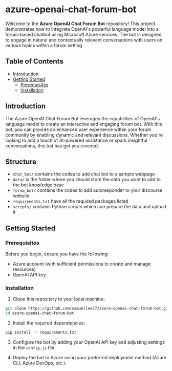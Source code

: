 # azure-openai-chat-forum-bot

Welcome to the **Azure OpenAI Chat Forum Bot** repository! This project demonstrates how to integrate OpenAI's powerful language model into a forum-based chatbot using Microsoft Azure services. The bot is designed to engage in natural and contextually relevant conversations with users on various topics within a forum setting.

## Table of Contents

- [Introduction](#introduction)
- [Getting Started](#getting-started)
  - [Prerequisites](#prerequisites)
  - [Installation](#installation)

## Introduction

The Azure OpenAI Chat Forum Bot leverages the capabilities of OpenAI's language model to create an interactive and engaging forum bot. With this bot, you can provide an enhanced user experience within your forum community by enabling dynamic and relevant discussions. Whether you're looking to add a touch of AI-powered assistance or spark insightful conversations, this bot has got you covered.

## Structure

- `chat_bot/` contains the codes to add chat bot to a sample webpage
- `data/` is the folder where you should store the data you want to add to the bot knowledge base
- `forum_bot/` contains the codes to add autoresponder to your discourse website
- `requirements.txt` have all the required packages listed
- `scripts/` contains Python scripts which can prepare the data and upload it

## Getting Started

### Prerequisites

Before you begin, ensure you have the following:

- Azure account (with sufficient permissions to create and manage resources)
- OpenAI API key

### Installation

1. Clone this repository to your local machine:

```bash
git clone https://github.com/samuellee77/azure-openai-chat-forum-bot.git
cd azure-openai-chat-forum-bot
```

2. Install the required dependencies:

```bash
pip install -r requirements.txt
```

3. Configure the bot by adding your OpenAI API key and adjusting settings in the `config.js` file.

4. Deploy the bot to Azure using your preferred deployment method (Azure CLI, Azure DevOps, etc.).
